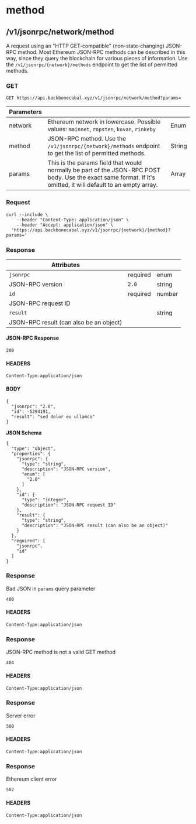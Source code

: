 # method

## /v1/jsonrpc/network/method

A request using an "HTTP GET-compatible" (non-state-changing) JSON-RPC
method. Most Ethereum JSON-RPC methods can be described in this way,
since they query the blockchain for various pieces of information. Use
the `/v1/jsonrpc/{network}/methods` endpoint to get the list of
permitted methods.

### GET

`GET https://api.backbonecabal.xyz/v1/jsonrpc/network/method?params=`

| Parameters |                                                                                                                                                                |        |
| ---------- | -------------------------------------------------------------------------------------------------------------------------------------------------------------- | ------ |
| network    | Ethereum network in lowercase. Possible values: `mainnet`, `ropsten`, `kovan`, `rinkeby`                                                                       | Enum   |
| method     | JSON-RPC method. Use the `/v1/jsonrpc/{network}/methods` endpoint to get the list of permitted methods.                                                        | String |
| params     | This is the params field that would normally be part of the JSON-RPC POST body. Use the exact same format. If it's omitted, it will default to an empty array. | Array  |

### Request

```
curl --include \
    --header "Content-Type: application/json" \
    --header "Accept: application/json" \
  'https://api.backbonecabal.xyz/v1/jsonrpc/{network}/{method}?params='
```

### Response

| Attributes                              |          |        |
| --------------------------------------- | -------- | ------ |
| `jsonrpc`                               | required | enum   |
| JSON-RPC version                        | `2.0`    | string |
| `id`                                    | required | number |
| JSON-RPC request ID                     |          |        |
| `result`                                |          | string |
| JSON-RPC result (can also be an object) |          |        |

#### JSON-RPC Response

`200`

#### HEADERS

`Content-Type:application/json`

#### BODY

```
{
  "jsonrpc": "2.0",
  "id": -5294191,
  "result": "sed dolor eu ullamco"
}
```

**JSON Schema**

```
{
  "type": "object",
  "properties": {
    "jsonrpc": {
      "type": "string",
      "description": "JSON-RPC version",
      "enum": [
        "2.0"
      ]
    },
    "id": {
      "type": "integer",
      "description": "JSON-RPC request ID"
    },
    "result": {
      "type": "string",
      "description": "JSON-RPC result (can also be an object)"
    }
  },
  "required": [
    "jsonrpc",
    "id"
  ]
}
```

### Response

Bad JSON in `params` query parameter

`400`

#### HEADERS

`Content-Type:application/json`

### Response

JSON-RPC method is not a valid GET method

`404`

#### HEADERS

`Content-Type:application/json`

### Response

Server error

`500`

#### HEADERS

`Content-Type:application/json`

### Response

Ethereum client error

`502`

#### HEADERS

`Content-Type:application/json`
